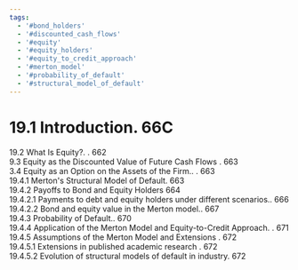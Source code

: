 ```yaml
---
tags:
  - '#bond_holders'
  - '#discounted_cash_flows'
  - '#equity'
  - '#equity_holders'
  - '#equity_to_credit_approach'
  - '#merton_model'
  - '#probability_of_default'
  - '#structural_model_of_default'
---
```

# 19.1 Introduction. 66C  

19.2 What Is Equity?. . 662   
9.3 Equity as the Discounted Value of Future Cash Flows . 663   
3.4 Equity as an Option on the Assets of the Firm.. . 663   
19.4.1 Merton's Structural Model of Default. 663   
19.4.2 Payoffs to Bond and Equity Holders 664   
19.4.2.1 Payments to debt and equity holders under different scenarios.. 666   
19.4.2.2 Bond and equity value in the Merton model.. 667   
19.4.3 Probability of Default.. 670   
19.4.4 Application of the Merton Model and Equity-to-Credit Approach. . 671   
19.4.5 Assumptions of the Merton Model and Extensions . 672   
19.4.5.1 Extensions in published academic research . 672   
19.4.5.2 Evolution of structural models of default in industry. 672  

